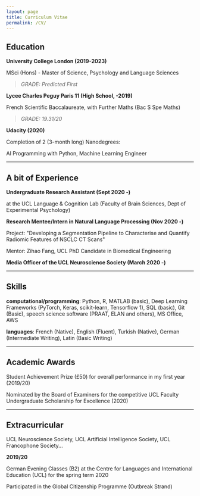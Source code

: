 ```yaml
---
layout: page
title: Curriculum Vitae
permalink: /CV/
---
```



## Education

**University College London (2019-2023)**

MSci (Hons) - Master of Science, Psychology and Language Sciences

> *GRADE: Predicted First*

**Lycee Charles Peguy Paris 11 (High School, -2019)**

French Scientific Baccalaureate, with Further Maths (Bac S Spe Maths)

> *GRADE: 19.31/20*

**Udacity (2020)**

Completion of 2 (3-month long) Nanodegrees:

AI Programming with Python, Machine Learning Engineer

---
## A bit of Experience

**Undergraduate Research Assistant (Sept 2020 -)**

at the UCL Language & Cognition Lab (Faculty of Brain Sciences, Dept of Experimental Psychology)


**Research Mentee/Intern in Natural Language Processing (Nov 2020 -)**

Project: "Developing a Segmentation Pipeline to Characterise and Quantify Radiomic Features of NSCLC CT Scans"

Mentor: Zihao Fang, UCL PhD Candidate in Biomedical Engineering


**Media Officer of the UCL Neuroscience Society (March 2020 -)**

---
## Skills
**computational/programming**: Python, R, MATLAB (basic), Deep Learning Frameworks (PyTorch, Keras, scikit-learn, Tensorflow 1), SQL (basic), Git (Basic), speech science software (PRAAT, ELAN and others), MS Office, AWS

**languages**: French (Native), English (Fluent), Turkish (Native), German (Intermediate Writing), Latin (Basic Writing)

---
## Academic Awards

Student Achievement Prize (£50) for overall performance in my first year (2019/20)

Nominated by the Board of Examiners for the competitive UCL Faculty Undergraduate Scholarship for Excellence (2020)

---
## Extracurricular


UCL Neuroscience Society, UCL Artificial Intelligence Society, UCL Francophone Society...

**2019/20**

German Evening Classes (B2) at the Centre for Languages and International Education (UCL) for the spring term 2020

Participated in the Global Citizenship Programme (Outbreak Strand) 
